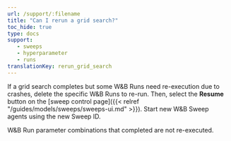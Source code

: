 ```yaml
---
url: /support/:filename
title: "Can I rerun a grid search?"
toc_hide: true
type: docs
support:
   - sweeps
   - hyperparameter
   - runs
translationKey: rerun_grid_search
---
```

If a grid search completes but some W&B Runs need re-execution due to crashes, delete the specific W&B Runs to re-run. Then, select the **Resume** button on the [sweep control page]({{< relref "/guides/models/sweeps/sweeps-ui.md" >}}). Start new W&B Sweep agents using the new Sweep ID.

W&B Run parameter combinations that completed are not re-executed.